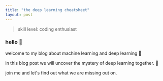 ```yaml
---
title: "the deep learning cheatsheet"
layout: post
---
```


> skill level: coding enthusiast

### hello 👋

welcome to my blog about machine learning and deep learning 👀

in this blog post we will uncover the mystery of deep learning together. 📖

join me and let's find out what we are missing out on.